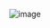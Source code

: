 ![image](https://github.com/Heo-y-y/development-blog/assets/112863029/f447f0e3-ae12-4a27-980b-bd8d7af35f99)
